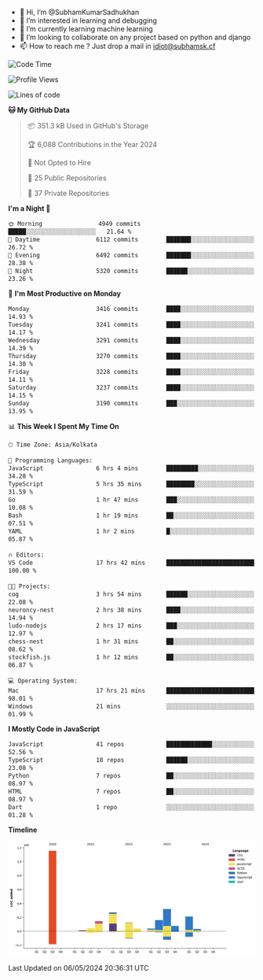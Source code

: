 - 👋 Hi, I’m @SubhamKumarSadhukhan
- 👀 I’m interested in learning and debugging
- 🌱 I’m currently learning machine learning
- 💞️ I’m looking to collaborate on any project based on python and django
- 📫 How to reach me ?
      Just drop a mail in idiot@subhamsk.cf

<!---
SubhamKumarSadhukhan/SubhamKumarSadhukhan is a ✨ special ✨ repository because its `README.md` (this file) appears on your GitHub profile.
You can click the Preview link to take a look at your changes.
--->


<!--START_SECTION:waka-->
![Code Time](http://img.shields.io/badge/Code%20Time-2%2C159%20hrs-blue)

![Profile Views](http://img.shields.io/badge/Profile%20Views-1-blue)

![Lines of code](https://img.shields.io/badge/From%20Hello%20World%20I%27ve%20Written-2.6%20million%20lines%20of%20code-blue)

**🐱 My GitHub Data** 

> 📦 351.3 kB Used in GitHub's Storage 
 > 
> 🏆 6,088 Contributions in the Year 2024
 > 
> 🚫 Not Opted to Hire
 > 
> 📜 25 Public Repositories 
 > 
> 🔑 37 Private Repositories 
 > 
**I'm a Night 🦉** 

```text
🌞 Morning                4949 commits        █████░░░░░░░░░░░░░░░░░░░░   21.64 % 
🌆 Daytime                6112 commits        ███████░░░░░░░░░░░░░░░░░░   26.72 % 
🌃 Evening                6492 commits        ███████░░░░░░░░░░░░░░░░░░   28.38 % 
🌙 Night                  5320 commits        ██████░░░░░░░░░░░░░░░░░░░   23.26 % 
```
📅 **I'm Most Productive on Monday** 

```text
Monday                   3416 commits        ████░░░░░░░░░░░░░░░░░░░░░   14.93 % 
Tuesday                  3241 commits        ████░░░░░░░░░░░░░░░░░░░░░   14.17 % 
Wednesday                3291 commits        ████░░░░░░░░░░░░░░░░░░░░░   14.39 % 
Thursday                 3270 commits        ████░░░░░░░░░░░░░░░░░░░░░   14.30 % 
Friday                   3228 commits        ████░░░░░░░░░░░░░░░░░░░░░   14.11 % 
Saturday                 3237 commits        ████░░░░░░░░░░░░░░░░░░░░░   14.15 % 
Sunday                   3190 commits        ███░░░░░░░░░░░░░░░░░░░░░░   13.95 % 
```


📊 **This Week I Spent My Time On** 

```text
🕑︎ Time Zone: Asia/Kolkata

💬 Programming Languages: 
JavaScript               6 hrs 4 mins        █████████░░░░░░░░░░░░░░░░   34.28 % 
TypeScript               5 hrs 35 mins       ████████░░░░░░░░░░░░░░░░░   31.59 % 
Go                       1 hr 47 mins        ███░░░░░░░░░░░░░░░░░░░░░░   10.08 % 
Bash                     1 hr 19 mins        ██░░░░░░░░░░░░░░░░░░░░░░░   07.51 % 
YAML                     1 hr 2 mins         █░░░░░░░░░░░░░░░░░░░░░░░░   05.87 % 

🔥 Editors: 
VS Code                  17 hrs 42 mins      █████████████████████████   100.00 % 

🐱‍💻 Projects: 
cog                      3 hrs 54 mins       ██████░░░░░░░░░░░░░░░░░░░   22.08 % 
neuroncy-nest            2 hrs 38 mins       ████░░░░░░░░░░░░░░░░░░░░░   14.94 % 
ludo-nodejs              2 hrs 17 mins       ███░░░░░░░░░░░░░░░░░░░░░░   12.97 % 
chess-nest               1 hr 31 mins        ██░░░░░░░░░░░░░░░░░░░░░░░   08.62 % 
stockfish.js             1 hr 12 mins        ██░░░░░░░░░░░░░░░░░░░░░░░   06.87 % 

💻 Operating System: 
Mac                      17 hrs 21 mins      █████████████████████████   98.01 % 
Windows                  21 mins             ░░░░░░░░░░░░░░░░░░░░░░░░░   01.99 % 
```

**I Mostly Code in JavaScript** 

```text
JavaScript               41 repos            █████████████░░░░░░░░░░░░   52.56 % 
TypeScript               18 repos            ██████░░░░░░░░░░░░░░░░░░░   23.08 % 
Python                   7 repos             ██░░░░░░░░░░░░░░░░░░░░░░░   08.97 % 
HTML                     7 repos             ██░░░░░░░░░░░░░░░░░░░░░░░   08.97 % 
Dart                     1 repo              ░░░░░░░░░░░░░░░░░░░░░░░░░   01.28 % 
```



**Timeline**

![Lines of Code chart](https://raw.githubusercontent.com/SubhamKumarSadhukhan/SubhamKumarSadhukhan/main/assets/bar_graph.png)


 Last Updated on 06/05/2024 20:36:31 UTC
<!--END_SECTION:waka-->
